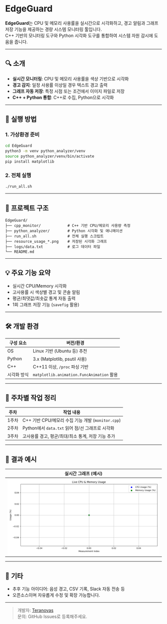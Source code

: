 # EdgeGuard

**EdgeGuard**는 CPU 및 메모리 사용률을 실시간으로 시각화하고, 경고 알림과 그래프 저장 기능을 제공하는 경량 시스템 모니터링 툴입니다.  
C++ 기반의 모니터링 도구와 Python 시각화 도구를 통합하여 시스템 자원 감시에 도움을 줍니다.

---

## 🔍 소개

- **실시간 모니터링**: CPU 및 메모리 사용률을 색상 기반으로 시각화
- **경고 감지**: 일정 사용률 이상일 경우 텍스트 경고 출력
- **그래프 자동 저장**: 특정 시점 또는 조건에서 이미지 파일로 저장
- **C++ + Python 통합**: C++로 수집, Python으로 시각화

---

## 🚀 실행 방법

### 1. 가상환경 준비

```bash
cd EdgeGuard
python3 -m venv python_analyzer/venv
source python_analyzer/venv/bin/activate
pip install matplotlib
```

### 2. 전체 실행

```bash
./run_all.sh
```

---

## 🧰 프로젝트 구조

```
EdgeGuard/
├── cpp_monitor/            # C++ 기반 CPU/메모리 사용량 측정
├── python_analyzer/        # Python 시각화 및 애니메이션
├── run_all.sh              # 전체 실행 스크립트
├── resource_usage_*.png    # 저장된 시각화 그래프
├── logs/data.txt           # 로그 데이터 파일
└── README.md
```

---

## 💡 주요 기능 요약

- 실시간 CPU/Memory 시각화
- 고사용률 시 색상별 경고 및 콘솔 알림
- 평균/최댓값/최솟값 통계 자동 출력
- 1회 그래프 저장 기능 (`savefig` 활용)

---

## 🛠 개발 환경

| 구성 요소     | 버전/환경                         |
|--------------|----------------------------------|
| OS           | Linux 기반 (Ubuntu 등) 추천       |
| Python       | 3.x (Matplotlib, psutil 사용)     |
| C++          | C++11 이상, `/proc` 파싱 기반     |
| 시각화 방식   | `matplotlib.animation.FuncAnimation` 활용 |

---

## 🧪 주차별 작업 정리

| 주차 | 작업 내용 |
|------|-----------|
| 1주차 | C++ 기반 CPU/메모리 수집 기능 개발 (`monitor.cpp`) |
| 2주차 | Python에서 `data.txt` 읽어 점/선 그래프로 시각화 |
| 3주차 | 고사용률 경고, 평균/최대/최소 통계, 저장 기능 추가 |

---

## 📸 결과 예시

| 실시간 그래프 (예시) |
|-----------------------|
| ![result](resource_usage_20250705_225325.png) |

---

## 📎 기타

- 추후 기능 아이디어: 음성 경고, CSV 기록, Slack 자동 전송 등
- 오픈소스이며 자유롭게 수정 및 확장 가능합니다.

---

> 개발자: [Teranovas](https://github.com/Teranovas)  
> 문의: GitHub Issues로 등록해주세요.

